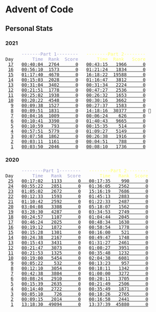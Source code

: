# Advent of Code

## Personal Stats

### 2021

<pre>
      <span style="color: #9999cc;">-------Part 1--------</span>   <span style="color: #ffff66;">--------Part 2--------</span>
Day   <span style="color: #9999cc;">    Time  Rank  Score</span>   <span style="color: #ffff66;">    Time  Rank   Score</span>
 <a href="https://adventofcode.com/2021/day/17">17</a>   <a href="/2021/day17/part1/main.go">00:40:04  2764      0</a>   <a href="/2021/day17/part2/main.go">00:43:15   1966      0</a>
 <a href="https://adventofcode.com/2021/day/16">16</a>   <a href="/2021/day16/part1/main.go">00:56:10  1573      0</a>   <a href="/2021/day16/part2/main.go">01:21:24   1834      0</a>
 <a href="https://adventofcode.com/2021/day/15">15</a>   <a href="/2021/day15/part1/main.go">01:17:40  4670      0</a>   <a href="/2021/day15/part2/main.go">16:18:22  19588      0</a>
 <a href="https://adventofcode.com/2021/day/14">14</a>   <a href="/2021/day14/part1/main.go">00:15:03  2028      0</a>   <a href="/2021/day14/part2/main.go">01:16:47   3812      0</a>
 <a href="https://adventofcode.com/2021/day/13">13</a>   <a href="/2021/day13/part1/main.go">00:31:04  3402      0</a>   <a href="/2021/day13/part2/main.go">00:31:34   2224      0</a>
 <a href="https://adventofcode.com/2021/day/12">12</a>   <a href="/2021/day12/part1/main.go">00:21:51  1778      0</a>   <a href="/2021/day12/part2/main.go">00:47:27   2536      0</a>
 <a href="https://adventofcode.com/2021/day/11">11</a>   <a href="/2021/day11/part1/main.go">00:25:02  1938      0</a>   <a href="/2021/day11/part2/main.go">00:26:32   1653      0</a>
 <a href="https://adventofcode.com/2021/day/10">10</a>   <a href="/2021/day10/part1/main.go">00:20:22  4548      0</a>   <a href="/2021/day10/part2/main.go">00:30:16   3662      0</a>
  <a href="https://adventofcode.com/2021/day/9">9</a>   <a href="/2021/day09/part1/main.go">00:09:38  1527      0</a>   <a href="/2021/day09/part2/main.go">00:27:37   1583      0</a>
  <a href="https://adventofcode.com/2021/day/8">8</a>   <a href="/2021/day08/part1/main.go">00:09:51  1831      0</a>   <a href="/2021/day08/part2/main.go">14:18:16  30377      0</a> 🤒
  <a href="https://adventofcode.com/2021/day/7">7</a>   <a href="/2021/day07/part1/main.go">00:04:16  1009      0</a>   <a href="/2021/day07/part2/main.go">00:06:24    626      0</a>
  <a href="https://adventofcode.com/2021/day/6">6</a>   <a href="/2021/day06/part1/main.go">00:10:41  3390      0</a>   <a href="/2021/day06/part2/main.go">01:40:43   9665      0</a>
  <a href="https://adventofcode.com/2021/day/5">5</a>   <a href="/2021/day05/part1/main.go">00:10:59   793      0</a>   <a href="/2021/day05/part2/main.go">00:15:35    514      0</a>
  <a href="https://adventofcode.com/2021/day/4">4</a>   <a href="/2021/day04/part1/main.go">00:57:51  5779      0</a>   <a href="/2021/day04/part2/main.go">01:09:27   5149      0</a>
  <a href="https://adventofcode.com/2021/day/3">3</a>   <a href="/2021/day03/part1/main.go">00:07:58  1862      0</a>   <a href="/2021/day03/part2/main.go">00:26:38   1916      0</a>
  <a href="https://adventofcode.com/2021/day/2">2</a>   <a href="/2021/day02/part1/main.go">00:03:11  1161      0</a>   <a href="/2021/day02/part2/main.go">00:04:51    788      0</a>
  <a href="https://adventofcode.com/2021/day/1">1</a>   <a href="/2021/day01/part1/main.go">00:03:50  2046      0</a>   <a href="/2021/day01/part2/main.go">00:08:10   1736      0</a>
</pre>

### 2020

<pre>
      <span style="color: #9999cc;">--------Part 1--------</span>   <span style="color: #ffff66;">--------Part 2--------</span>
Day   <span style="color: #9999cc;">    Time   Rank  Score</span>   <span style="color: #ffff66;">    Time   Rank  Score</span>
 <a href="https://adventofcode.com/2020/day/25">25</a>   <a href="/2020/day25/main.go">00:17:02   1133      0   00:17:35    990      0</a>
 <a href="https://adventofcode.com/2020/day/24">24</a>   <a href="/2020/day24/part1/main.go">00:55:22   2851      0</a>   <a href="/2020/day24/part2/main.go">01:36:05   2562      0</a>
 <a href="https://adventofcode.com/2020/day/23">23</a>   <a href="/2020/day23/part1/main.go">01:05:02   2672      0</a>   <a href="/2020/day23/part2/main.go">15:16:19   7686      0</a>
 <a href="https://adventofcode.com/2020/day/22">22</a>   <a href="/2020/day22/part1/main.go">00:12:33   1593      0</a>   <a href="/2020/day22/part2/main.go">01:45:13   2883      0</a>
 <a href="https://adventofcode.com/2020/day/21">21</a>   <a href="/2020/day21/part1/main.go">01:10:42   2592      0</a>   <a href="/2020/day21/part2/main.go">01:22:33   2487      0</a>
 <a href="https://adventofcode.com/2020/day/20">20</a>   <a href="/2020/day20/part1/main.go">03:04:08   3308      0</a>   <a href="/2020/day20/part2/main.go">05:18:07   1562      0</a>
 <a href="https://adventofcode.com/2020/day/19">19</a>   <a href="/2020/day19/part1/main.go">03:28:30   4287      0</a>   <a href="/2020/day19/part2/main.go">03:34:53   2749      0</a>
 <a href="https://adventofcode.com/2020/day/18">18</a>   <a href="/2020/day18/part1/main.go">00:24:57   1107      0</a>   <a href="/2020/day18/part2/main.go">01:04:44   2045      0</a>
 <a href="https://adventofcode.com/2020/day/17">17</a>   <a href="/2020/day17/part1/main.go">00:46:24   2025      0</a>   <a href="/2020/day17/part2/main.go">00:48:34   1630      0</a>
 <a href="https://adventofcode.com/2020/day/16">16</a>   <a href="/2020/day16/part1/main.go">00:19:12   1872      0</a>   <a href="/2020/day16/part2/main.go">00:58:54   1778      0</a>
 <a href="https://adventofcode.com/2020/day/15">15</a>   <a href="/2020/day15/part1/main.go">00:15:28   1301      0</a>   <a href="/2020/day15/part2/main.go">00:16:00    521      0</a>
 <a href="https://adventofcode.com/2020/day/14">14</a>   <a href="/2020/day14/part1/main.go">00:24:38   2167      0</a>   <a href="/2020/day14/part2/main.go">00:49:47   1748      0</a>
 <a href="https://adventofcode.com/2020/day/13">13</a>   <a href="/2020/day13/part1/main.go">00:15:43   3431      0</a>   <a href="/2020/day13/part2/main.go">01:31:27   2461      0</a>
 <a href="https://adventofcode.com/2020/day/12">12</a>   <a href="/2020/day12/part1/main.go">00:21:47   3073      0</a>   <a href="/2020/day12/part2/main.go">01:00:27   3951      0</a>
 <a href="https://adventofcode.com/2020/day/11">11</a>   <a href="/2020/day11/part1/main.go">00:21:53   1325      0</a>   <a href="/2020/day11/part2/main.go">00:35:48   1232      0</a>
 <a href="https://adventofcode.com/2020/day/10">10</a>   <a href="/2020/day10/part1/main.go">00:19:00   5454      0</a>   <a href="/2020/day10/part2/main.go">02:04:38   6081      0</a>
  <a href="https://adventofcode.com/2020/day/9">9</a>   <a href="/2020/day09/part1/main.go">00:05:22    532      0</a>   <a href="/2020/day09/part2/main.go">00:13:23    957      0</a>
  <a href="https://adventofcode.com/2020/day/8">8</a>   <a href="/2020/day08/part1/main.go">00:12:10   3054      0</a>   <a href="/2020/day08/part2/main.go">00:18:11   1342      0</a>
  <a href="https://adventofcode.com/2020/day/7">7</a>   <a href="/2020/day07/part1/main.go">00:42:38   3804      0</a>   <a href="/2020/day07/part2/main.go">01:00:00   3272      0</a>
  <a href="https://adventofcode.com/2020/day/6">6</a>   <a href="/2020/day06/part1/main.go">00:08:24   2910      0</a>   <a href="/2020/day06/part2/main.go">00:20:11   3705      0</a>
  <a href="https://adventofcode.com/2020/day/5">5</a>   <a href="/2020/day05/part1/main.go">00:15:39   2635      0</a>   <a href="/2020/day05/part2/main.go">00:21:49   2506      0</a>
  <a href="https://adventofcode.com/2020/day/4">4</a>   <a href="/2020/day04/part1/main.go">00:14:40   2722      0</a>   <a href="/2020/day04/part2/main.go">00:35:49   1871      0</a>
  <a href="https://adventofcode.com/2020/day/3">3</a>   <a href="/2020/day03/part1/main.go">00:05:10    726      0</a>   <a href="/2020/day03/part2/main.go">00:18:26   2765      0</a>
  <a href="https://adventofcode.com/2020/day/2">2</a>   <a href="/2020/day02/part1/main.go">00:09:15   2014      0</a>   <a href="/2020/day02/part2/main.go">00:16:58   2441      0</a>
  <a href="https://adventofcode.com/2020/day/1">1</a>   <a href="/2020/day01/part1/main.go">13:18:30  49094      0</a>   <a href="/2020/day01/part2/main.go">13:37:39  45880      0</a>
</pre>
